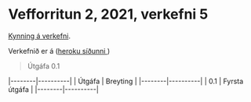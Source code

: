 # Vefforritun 2, 2021, verkefni 5

[Kynning á verkefni](https://youtu.be/EyRD1dVVDiU).

Verkefnið er á ([heroku síðunni ](blblblblbllb))

> Útgáfa 0.1

|--------|----------|
| Útgáfa | Breyting |
|--------|----------|
| 0.1    | Fyrsta útgáfa |
|--------|----------|
